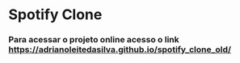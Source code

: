 # Spotify Clone

### Para acessar o projeto online acesso o link https://adrianoleitedasilva.github.io/spotify_clone_old/
